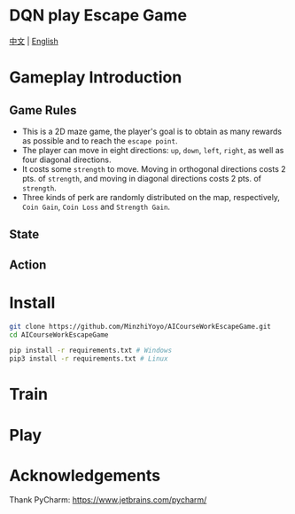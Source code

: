 # DQN play Escape Game
[中文]() | [English]()

# Gameplay Introduction

## Game Rules
- This is a 2D maze game, the player's goal is to obtain as many rewards as possible and to reach the `escape point`.
- The player can move in eight directions: `up`, `down`, `left`, `right`, as well as four diagonal directions.
- It costs some `strength` to move. Moving in orthogonal directions costs 2 pts. of `strength`, and moving in diagonal directions costs 2 pts. of `strength`. 
- Three kinds of perk are randomly distributed on the map, respectively, `Coin Gain`, `Coin Loss` and `Strength Gain`.

## State

## Action

# Install

```bash
git clone https://github.com/MinzhiYoyo/AICourseWorkEscapeGame.git
cd AICourseWorkEscapeGame

pip install -r requirements.txt # Windows
pip3 install -r requirements.txt # Linux
```

# Train

# Play

# Acknowledgements
Thank PyCharm: https://www.jetbrains.com/pycharm/

